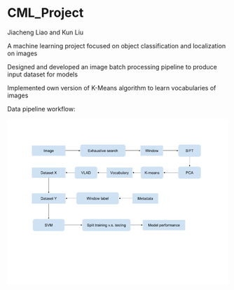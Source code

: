 # CML_Project
Jiacheng Liao and Kun Liu

A machine learning project focused on object classification and localization on images

Designed and developed an image batch processing pipeline to produce input dataset for models

Implemented own version of K-Means algorithm to learn vocabularies of images


Data pipeline workflow:

![Query](image/pipeline.png)
